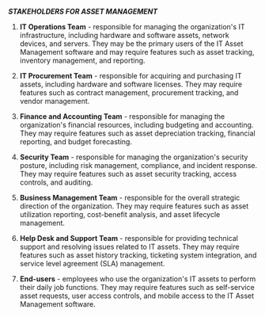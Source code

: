 ***STAKEHOLDERS FOR ASSET MANAGEMENT***

1.  **IT Operations Team** - responsible for managing the
    organization\'s IT infrastructure, including hardware and software
    assets, network devices, and servers. They may be the primary users
    of the IT Asset Management software and may require features such as
    asset tracking, inventory management, and reporting.

2.  **IT Procurement Team** - responsible for acquiring and purchasing
    IT assets, including hardware and software licenses. They may
    require features such as contract management, procurement tracking,
    and vendor management.

3.  **Finance and Accounting Team** - responsible for managing the
    organization\'s financial resources, including budgeting and
    accounting. They may require features such as asset depreciation
    tracking, financial reporting, and budget forecasting.

4.  **Security Team** - responsible for managing the organization\'s
    security posture, including risk management, compliance, and
    incident response. They may require features such as asset security
    tracking, access controls, and auditing.

5.  **Business Management Team** - responsible for the overall strategic
    direction of the organization. They may require features such as
    asset utilization reporting, cost-benefit analysis, and asset
    lifecycle management.

6.  **Help Desk and Support Team** - responsible for providing technical
    support and resolving issues related to IT assets. They may require
    features such as asset history tracking, ticketing system
    integration, and service level agreement (SLA) management.

7.  **End-users** - employees who use the organization\'s IT assets to
    perform their daily job functions. They may require features such as
    self-service asset requests, user access controls, and mobile access
    to the IT Asset Management software.

